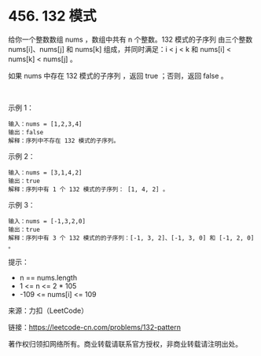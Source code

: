 # 456. 132 模式
给你一个整数数组 nums ，数组中共有 n 个整数。132 模式的子序列 由三个整数 nums[i]、nums[j] 和 nums[k] 组成，并同时满足：i < j < k 和 nums[i] < nums[k] < nums[j] 。

如果 nums 中存在 132 模式的子序列 ，返回 true ；否则，返回 false 。

 

示例 1：
```
输入：nums = [1,2,3,4]
输出：false
解释：序列中不存在 132 模式的子序列。
```
示例 2：
```
输入：nums = [3,1,4,2]
输出：true
解释：序列中有 1 个 132 模式的子序列： [1, 4, 2] 。
```
示例 3：
```
输入：nums = [-1,3,2,0]
输出：true
解释：序列中有 3 个 132 模式的的子序列：[-1, 3, 2]、[-1, 3, 0] 和 [-1, 2, 0] 。
```

提示：

- n == nums.length
- 1 <= n <= 2 * 105
- -109 <= nums[i] <= 109

来源：力扣（LeetCode）

链接：https://leetcode-cn.com/problems/132-pattern

著作权归领扣网络所有。商业转载请联系官方授权，非商业转载请注明出处。